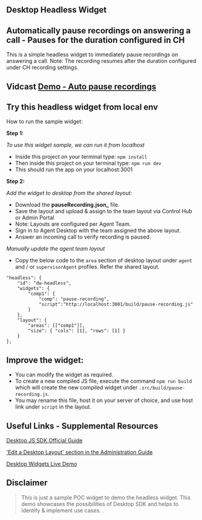 ## Desktop Headless Widget
## Automatically pause recordings on answering a call - Pauses for the duration configured in CH

This is a simple headless widget to immediately pause recordings on answering a call.
Note: The recording resumes after the duration configured under CH recording settings. 

## Vidcast [Demo - Auto pause recordings](https://app.vidcast.io/share/ab172a47-5b7c-4097-b2a0-0a19854e1e13)

## Try this headless widget from local env

How to run the sample widget:

**Step 1:**

_To use this widget sample, we can run it from localhost_

- Inside this project on your terminal type: `npm install`
- Then inside this project on your terminal type: `npm run dev`
- This should run the app on your localhost:3001

**Step 2:**

_Add the widget to desktop from the shared layout:_

- Download the **pauseRecording.json_** file.
- Save the layout and upload & assign to the team layout via Control Hub or Admin Portal
- Note: Layouts are configured per Agent Team.
- Sign in to Agent Desktop with the team assigned the above layout. 
- Answer an incoming call to verify recording is paused. 

_Manually update the agent team layout_

- Copy the below code to the `area` section of desktop layout under `agent` and / or `supervisorAgent` profiles. Refer the shared layout.

```
"headless": {
    "id": "dw-headless",
    "widgets": {
        "comp1": {
            "comp": "pause-recording",
            "script":"http://localhost:3001/build/pause-recording.js"
        }
    },
    "layout": {
        "areas": [["comp1"]],
        "size": { "cols": [1], "rows": [1] }
    }
},
```


## Improve the widget:

- You can modify the widget as required.
- To create a new compiled JS file, execute the command `npm run build` which will create the new compiled widget under `.src/build/pause-recording.js`.
- You may rename this file, host it on your server of choice, and use host link under `script` in the layout.

## Useful Links - Supplemental Resources

[Desktop JS SDK Official Guide](https://developer.webex-cx.com/documentation/guides/desktop)

['Edit a Desktop Layout' section in the Administration Guide](https://help.webex.com/en-us/article/n5595zd/Webex-Contact-Center-Setup-and-Administration-Guide)

[Desktop Widgets Live Demo](https://ciscodevnet.github.io/webex-contact-center-widget-starter/)

## Disclaimer

> This is just a sample POC widget to demo the headless widget.
> This demo showcases the possibilities of Desktop SDK and helps to identify & implement use cases. 
.